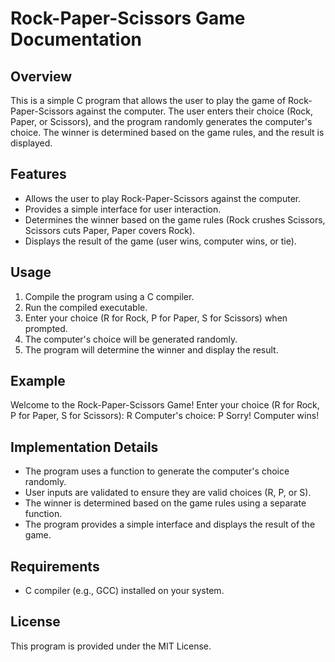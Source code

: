 # Rock-Paper-Scissors Game Documentation

## Overview

This is a simple C program that allows the user to play the game of Rock-Paper-Scissors against the computer. The user enters their choice (Rock, Paper, or Scissors), and the program randomly generates the computer's choice. The winner is determined based on the game rules, and the result is displayed.

## Features

- Allows the user to play Rock-Paper-Scissors against the computer.
- Provides a simple interface for user interaction.
- Determines the winner based on the game rules (Rock crushes Scissors, Scissors cuts Paper, Paper covers Rock).
- Displays the result of the game (user wins, computer wins, or tie).

## Usage

1. Compile the program using a C compiler.
2. Run the compiled executable.
3. Enter your choice (R for Rock, P for Paper, S for Scissors) when prompted.
4. The computer's choice will be generated randomly.
5. The program will determine the winner and display the result.

## Example

Welcome to the Rock-Paper-Scissors Game!
Enter your choice (R for Rock, P for Paper, S for Scissors): R
Computer's choice: P
Sorry! Computer wins!


## Implementation Details

- The program uses a function to generate the computer's choice randomly.
- User inputs are validated to ensure they are valid choices (R, P, or S).
- The winner is determined based on the game rules using a separate function.
- The program provides a simple interface and displays the result of the game.

## Requirements

- C compiler (e.g., GCC) installed on your system.

## License

This program is provided under the MIT License. 
